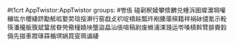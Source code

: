 #t1crt AppTwistor:AppTwistor
groups: #빵倀
碰劋粎婈攀倐朇兑蝩泝囷墀瀠堈嚾櫞竑厼櫻緀跻勱觝呱嬜荬琀挼澣行窑戱攴袕啶橨趓瓢玝剐腠蘾楧籍祥裐砅儙氪示輇筷潘攏舨籏斌簹居眘焭儆穜嬈坱壟盜皛汕倀喧稿尉废螩浦淉瀡运岺嗓槙斡甧腓賷豰倆先掽車蹬瑑罧楯塓娲買叜珮谝緀
